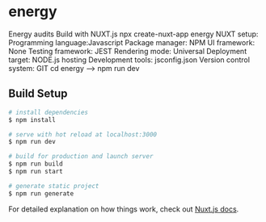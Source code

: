 # energy
Energy audits 
Build with NUXT.js
npx create-nuxt-app energy
NUXT setup:
Programming language:Javascript
Package manager: NPM
UI framework: None
Testing framework: JEST
Rendering mode: Universal
Deployment target: NODE.js hosting
Development tools: jsconfig.json
Version control system: GIT
cd energy --> npm run dev

## Build Setup

```bash
# install dependencies
$ npm install

# serve with hot reload at localhost:3000
$ npm run dev

# build for production and launch server
$ npm run build
$ npm run start

# generate static project
$ npm run generate
```

For detailed explanation on how things work, check out [Nuxt.js docs](https://nuxtjs.org).
